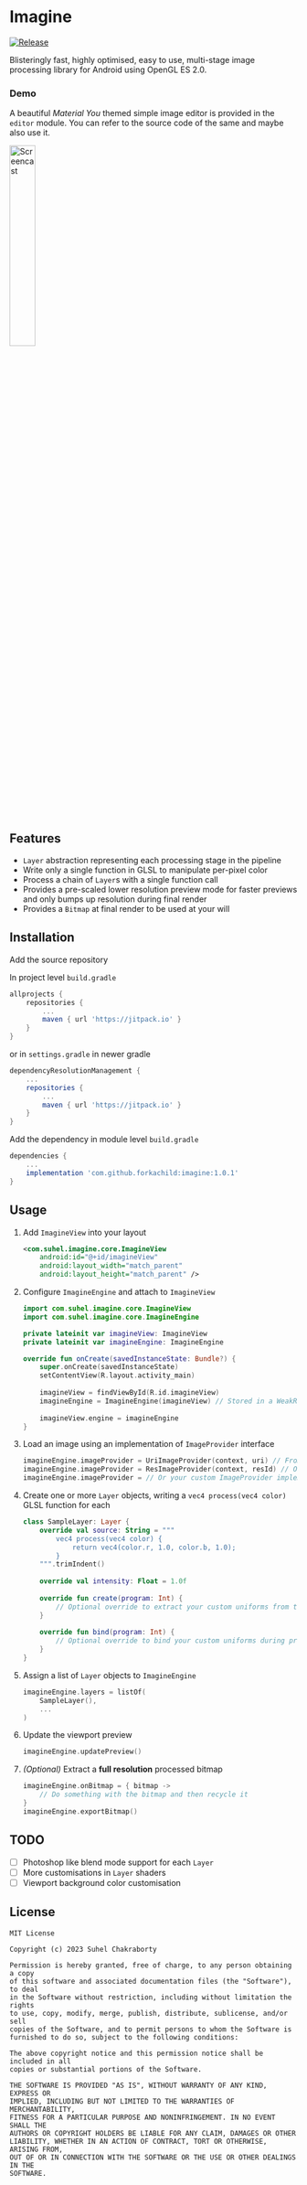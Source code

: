 # Imagine
[![Release](https://jitpack.io/v/forkachild/imagine.svg?style=flat-square)](https://jitpack.io/#forkachild/imagine)

Blisteringly fast, highly optimised, easy to use, multi-stage image processing library for Android using OpenGL ES 2.0.

### Demo
A beautiful _Material You_ themed simple image editor is provided in the `editor` module. You can refer to the source code of the same and maybe also use it.

<img alt="Screencast" height="30%" src="assets/screencast.gif" width="30%"/>

## Features
- `Layer` abstraction representing each processing stage in the pipeline
- Write only a single function in GLSL to manipulate per-pixel color
- Process a chain of `Layer`s with a single function call
- Provides a pre-scaled lower resolution preview mode for faster previews and only bumps up resolution during final render
- Provides a `Bitmap` at final render to be used at your will

## Installation
Add the source repository

In project level `build.gradle`
```groovy
allprojects {
    repositories {
        ...
        maven { url 'https://jitpack.io' }
    }
}
```
or in `settings.gradle` in newer gradle
```groovy
dependencyResolutionManagement {
    ...
    repositories {
        ...
        maven { url 'https://jitpack.io' }
    }
}
```
Add the dependency in module level `build.gradle`
```groovy
dependencies {
    ...
    implementation 'com.github.forkachild:imagine:1.0.1'
}
```

## Usage
1. Add `ImagineView` into your layout
   ```xml
   <com.suhel.imagine.core.ImagineView
       android:id="@+id/imagineView"
       android:layout_width="match_parent"
       android:layout_height="match_parent" />
   ```
2. Configure `ImagineEngine` and attach to `ImagineView`
   ```kotlin
   import com.suhel.imagine.core.ImagineView
   import com.suhel.imagine.core.ImagineEngine
   
   private lateinit var imagineView: ImagineView
   private lateinit var imagineEngine: ImagineEngine
   
   override fun onCreate(savedInstanceState: Bundle?) {
       super.onCreate(savedInstanceState)
       setContentView(R.layout.activity_main)
       
       imagineView = findViewById(R.id.imagineView)
       imagineEngine = ImagineEngine(imagineView) // Stored in a WeakReference internally
       
       imagineView.engine = imagineEngine
   }
   ```
3. Load an image using an implementation of `ImageProvider` interface
   ```kotlin
   imagineEngine.imageProvider = UriImageProvider(context, uri) // From ContentResolver Uri
   imagineEngine.imageProvider = ResImageProvider(context, resId) // Or from a drawable res
   imagineEngine.imageProvider = // Or your custom ImageProvider implementation
   ```
4. Create one or more `Layer` objects, writing a `vec4 process(vec4 color)` GLSL function for each
   ```kotlin
   class SampleLayer: Layer {
       override val source: String = """
           vec4 process(vec4 color) {
               return vec4(color.r, 1.0, color.b, 1.0);
           }
       """.trimIndent()
       
       override val intensity: Float = 1.0f
       
       override fun create(program: Int) {
           // Optional override to extract your custom uniforms from the shader program
       }
       
       override fun bind(program: Int) {
           // Optional override to bind your custom uniforms during processing
       }
   }
   ```
5. Assign a list of `Layer` objects to `ImagineEngine`
   ```kotlin
   imagineEngine.layers = listOf(
       SampleLayer(),
       ...
   )
   ```
6. Update the viewport preview
   ```kotlin
   imagineEngine.updatePreview()
   ```
7. _(Optional)_ Extract a **full resolution** processed bitmap
   ```kotlin
   imagineEngine.onBitmap = { bitmap ->
       // Do something with the bitmap and then recycle it
   }
   imagineEngine.exportBitmap()
   ```

## TODO
- [ ] Photoshop like blend mode support for each `Layer`
- [ ] More customisations in `Layer` shaders
- [ ] Viewport background color customisation

## License
```
MIT License

Copyright (c) 2023 Suhel Chakraborty

Permission is hereby granted, free of charge, to any person obtaining a copy
of this software and associated documentation files (the "Software"), to deal
in the Software without restriction, including without limitation the rights
to use, copy, modify, merge, publish, distribute, sublicense, and/or sell
copies of the Software, and to permit persons to whom the Software is
furnished to do so, subject to the following conditions:

The above copyright notice and this permission notice shall be included in all
copies or substantial portions of the Software.

THE SOFTWARE IS PROVIDED "AS IS", WITHOUT WARRANTY OF ANY KIND, EXPRESS OR
IMPLIED, INCLUDING BUT NOT LIMITED TO THE WARRANTIES OF MERCHANTABILITY,
FITNESS FOR A PARTICULAR PURPOSE AND NONINFRINGEMENT. IN NO EVENT SHALL THE
AUTHORS OR COPYRIGHT HOLDERS BE LIABLE FOR ANY CLAIM, DAMAGES OR OTHER
LIABILITY, WHETHER IN AN ACTION OF CONTRACT, TORT OR OTHERWISE, ARISING FROM,
OUT OF OR IN CONNECTION WITH THE SOFTWARE OR THE USE OR OTHER DEALINGS IN THE
SOFTWARE.
```
